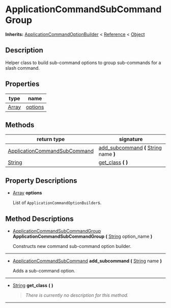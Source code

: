   
# ApplicationCommandSubCommandGroup
  
**Inherits:** [ApplicationCommandOptionBuilder](./class_applicationcommandoptionbuilder.md) < [Reference](https://docs.godotengine.org/en/3.5/classes/class_reference.html) < [Object](https://docs.godotengine.org/en/3.5/classes/class_object.html)  
  
  
## Description
  
Helper class to build sub-command options to group sub-commands 
for a slash command.  
  
## Properties
  
| type                                                                  | name                         |
|-----------------------------------------------------------------------|------------------------------|
| [Array](https://docs.godotengine.org/en/3.5/classes/class_array.html) | [options](#property-options) |  
  
## Methods
  
| return type                                                             | signature                                                                                                                          |
|-------------------------------------------------------------------------|------------------------------------------------------------------------------------------------------------------------------------|
| [ApplicationCommandSubCommand](./class_applicationcommandsubcommand.md) | [add\_subcommand](#method-add-subcommand) **(** [String](https://docs.godotengine.org/en/3.5/classes/class_string.html) name **)** |
| [String](https://docs.godotengine.org/en/3.5/classes/class_string.html) | [get\_class](#method-get-class) **(**  **)**                                                                                       |  
  
## Property Descriptions
  
- <a name="property-options"></a>[Array](https://docs.godotengine.org/en/3.5/classes/class_array.html) **options**  
  
	List of `ApplicationCommandOptionBuilder`s.
  
  
## Method Descriptions
  
- <a name="method-ApplicationCommandSubCommandGroup"></a>[ApplicationCommandSubCommandGroup](./class_applicationcommandsubcommandgroup.md) **ApplicationCommandSubCommandGroup** **(** [String](https://docs.godotengine.org/en/3.5/classes/class_string.html) option\_name **)**  
  
	Constructs new command sub-command option builder.  
________________

- <a name="method-add-subcommand"></a>[ApplicationCommandSubCommand](./class_applicationcommandsubcommand.md) **add\_subcommand** **(** [String](https://docs.godotengine.org/en/3.5/classes/class_string.html) name **)**  
  
	Adds a sub-command option.  
________________

- <a name="method-get-class"></a>[String](https://docs.godotengine.org/en/3.5/classes/class_string.html) **get\_class** **(**  **)**  
  
	> *There is currently no description for this method.*  
________________

  
